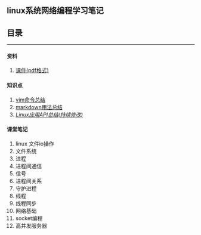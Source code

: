## linux系统网络编程学习笔记  
## 目录
***
#### 资料
1. [课件(pdf格式)](https://github.com/niushiqi/Linux-study/blob/master/%E8%AF%BE%E7%A8%8B%E8%AE%B2%E4%B9%89.pdf)
#### 知识点
1. [vim命令总结](https://github.com/niushiqi/Linux-study/blob/master/vim.txt)
1. [markdown用法总结](https://github.com/niushiqi/Linux-study/blob/master/markdown.txt)
1. [*Linux应用API总结(持续修改)*](https://github.com/niushiqi/Linux-study/blob/master/linuxapi.txt)
#### 课堂笔记
1. linux 文件io操作
1. 文件系统
1. 进程
1. 进程间通信
1. 信号
1. 进程间关系
1. 守护进程
1. 线程
1. 线程同步
1. 网络基础
1. socket编程
1. 高并发服务器
